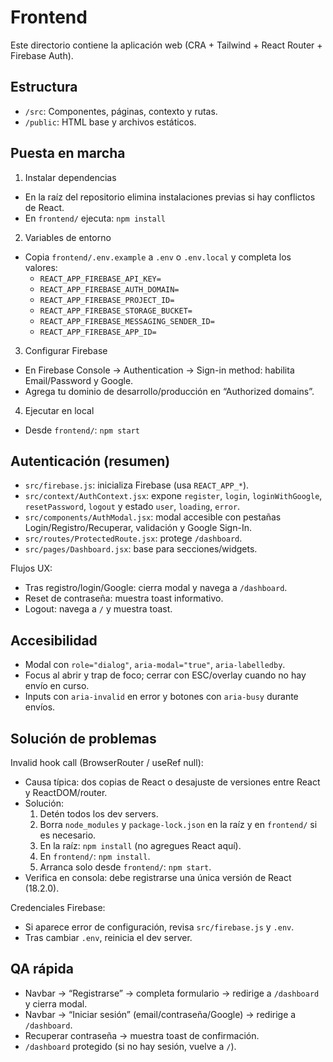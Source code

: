 # Frontend

Este directorio contiene la aplicación web (CRA + Tailwind + React Router + Firebase Auth).

## Estructura

- `/src`: Componentes, páginas, contexto y rutas.
- `/public`: HTML base y archivos estáticos.

## Puesta en marcha

1) Instalar dependencias

- En la raíz del repositorio elimina instalaciones previas si hay conflictos de React.
- En `frontend/` ejecuta: `npm install`

2) Variables de entorno

- Copia `frontend/.env.example` a `.env` o `.env.local` y completa los valores:
  - `REACT_APP_FIREBASE_API_KEY=`
  - `REACT_APP_FIREBASE_AUTH_DOMAIN=`
  - `REACT_APP_FIREBASE_PROJECT_ID=`
  - `REACT_APP_FIREBASE_STORAGE_BUCKET=`
  - `REACT_APP_FIREBASE_MESSAGING_SENDER_ID=`
  - `REACT_APP_FIREBASE_APP_ID=`

3) Configurar Firebase

- En Firebase Console → Authentication → Sign-in method: habilita Email/Password y Google.
- Agrega tu dominio de desarrollo/producción en “Authorized domains”.

4) Ejecutar en local

- Desde `frontend/`: `npm start`

## Autenticación (resumen)

- `src/firebase.js`: inicializa Firebase (usa `REACT_APP_*`).
- `src/context/AuthContext.jsx`: expone `register`, `login`, `loginWithGoogle`, `resetPassword`, `logout` y estado `user`, `loading`, `error`.
- `src/components/AuthModal.jsx`: modal accesible con pestañas Login/Registro/Recuperar, validación y Google Sign-In.
- `src/routes/ProtectedRoute.jsx`: protege `/dashboard`.
- `src/pages/Dashboard.jsx`: base para secciones/widgets.

Flujos UX:
- Tras registro/login/Google: cierra modal y navega a `/dashboard`.
- Reset de contraseña: muestra toast informativo.
- Logout: navega a `/` y muestra toast.

## Accesibilidad

- Modal con `role="dialog"`, `aria-modal="true"`, `aria-labelledby`.
- Focus al abrir y trap de foco; cerrar con ESC/overlay cuando no hay envío en curso.
- Inputs con `aria-invalid` en error y botones con `aria-busy` durante envíos.

## Solución de problemas

Invalid hook call (BrowserRouter / useRef null):

- Causa típica: dos copias de React o desajuste de versiones entre React y ReactDOM/router.
- Solución:
  1. Detén todos los dev servers.
  2. Borra `node_modules` y `package-lock.json` en la raíz y en `frontend/` si es necesario.
  3. En la raíz: `npm install` (no agregues React aquí).
  4. En `frontend/`: `npm install`.
  5. Arranca solo desde `frontend/`: `npm start`.
- Verifica en consola: debe registrarse una única versión de React (18.2.0).

Credenciales Firebase:

- Si aparece error de configuración, revisa `src/firebase.js` y `.env`.
- Tras cambiar `.env`, reinicia el dev server.

## QA rápida

- Navbar → “Registrarse” → completa formulario → redirige a `/dashboard` y cierra modal.
- Navbar → “Iniciar sesión” (email/contraseña/Google) → redirige a `/dashboard`.
- Recuperar contraseña → muestra toast de confirmación.
- `/dashboard` protegido (si no hay sesión, vuelve a `/`).

